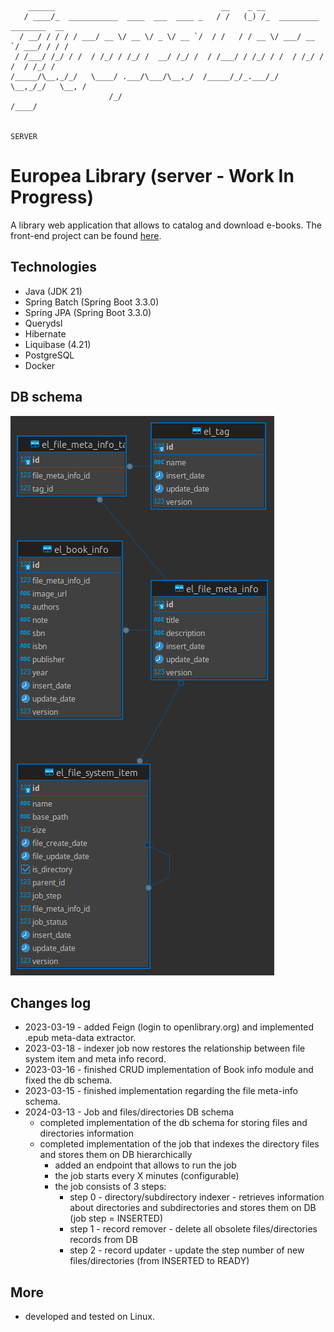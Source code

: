 ```

    ______                                     __    _ __                         
   / ____/_  ___________  ____  ___  ____ _   / /   (_) /_  _________ ________  __
  / __/ / / / / ___/ __ \/ __ \/ _ \/ __ `/  / /   / / __ \/ ___/ __ `/ ___/ / / /
 / /___/ /_/ / /  / /_/ / /_/ /  __/ /_/ /  / /___/ / /_/ / /  / /_/ / /  / /_/ / 
/_____/\__,_/_/   \____/ .___/\___/\__,_/  /_____/_/_.___/_/   \__,_/_/   \__, /  
                      /_/                                                /____/   

                                                                         SERVER
```

# Europea Library (server - Work In Progress)

A library web application that allows to catalog and download e-books. The front-end project can be
found [here](https://github.com/goto-eof/europea-library-client).

## Technologies

- Java (JDK 21)
- Spring Batch (Spring Boot 3.3.0)
- Spring JPA (Spring Boot 3.3.0)
- Querydsl
- Hibernate
- Liquibase (4.21)
- PostgreSQL
- Docker

## DB schema

![db_schema](images/db_schema.png)

## Changes log

- 2023-03-19 - added Feign (login to openlibrary.org) and implemented .epub meta-data extractor.
- 2023-03-18 - indexer job now restores the relationship between file system item and meta info record.
- 2023-03-16 - finished CRUD implementation of Book info module and fixed the db schema.
- 2023-03-15 - finished implementation regarding the file meta-info schema.
- 2024-03-13 - Job and files/directories DB schema
    - completed implementation of the db schema for storing files and directories information
    - completed implementation of the job that indexes the directory files and stores them on DB hierarchically
        - added an endpoint that allows to run the job
        - the job starts every X minutes (configurable)
        - the job consists of 3 steps:
            - step 0 - directory/subdirectory indexer - retrieves information about directories and subdirectories and
              stores them on DB (job step = INSERTED)
            - step 1 - record remover - delete all obsolete files/directories records from DB
            - step 2 - record updater - update the step number of new files/directories (from INSERTED to READY)

## More

- developed and tested on Linux.
